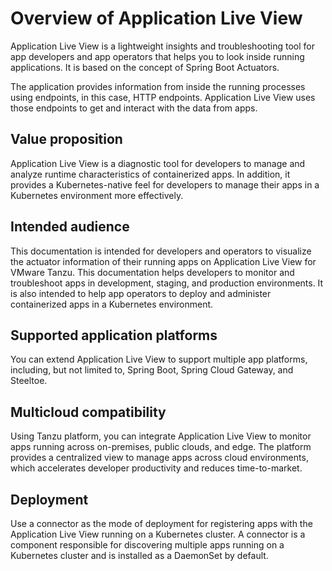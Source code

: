 # Overview of Application Live View

Application Live View is a lightweight insights and troubleshooting tool for app developers and
app operators that helps you to look inside running applications.
It is based on the concept of Spring Boot Actuators.

The application provides information from inside the running processes using endpoints,
in this case, HTTP endpoints.
Application Live View uses those endpoints to get and interact with the data from apps.

## <a id="value-proposition"></a>Value proposition

Application Live View is a diagnostic tool for developers to manage and analyze
runtime characteristics of containerized apps.
In addition, it provides a Kubernetes-native feel for developers to manage
their apps in a Kubernetes environment more effectively.

## <a id="intended-audience"></a>Intended audience

This documentation is intended for developers and operators to visualize the actuator
information of their running apps on Application Live View for VMware Tanzu.
This documentation helps developers to monitor and troubleshoot apps
in development, staging, and production environments.
It is also intended to help app operators to deploy and administer
containerized apps in a Kubernetes environment.

## <a id="supported-app-platforms"></a>Supported application platforms

You can extend Application Live View to support multiple app platforms, including,
but not limited to, Spring Boot, Spring Cloud Gateway, and Steeltoe.

## <a id="multicloud-compatibility"></a> Multicloud compatibility

Using Tanzu platform, you can integrate Application Live View to monitor apps
running across on-premises, public clouds, and edge.
The platform provides a centralized view to manage apps across cloud environments,
which accelerates developer productivity and reduces time-to-market.

## <a id="deployment"></a> Deployment

Use a connector as the mode of deployment for registering apps with the Application Live View running on a Kubernetes cluster. A connector is a component responsible for discovering multiple apps running on a Kubernetes cluster and is installed as a DaemonSet by default.

